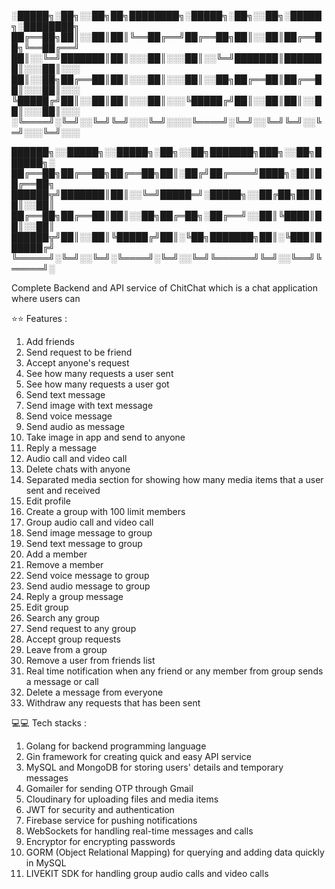
░█████╗░██╗░░██╗██╗████████╗░█████╗░██╗░░██╗░█████╗░████████╗
██╔══██╗██║░░██║██║╚══██╔══╝██╔══██╗██║░░██║██╔══██╗╚══██╔══╝
██║░░╚═╝███████║██║░░░██║░░░██║░░╚═╝███████║███████║░░░██║░░░
██║░░██╗██╔══██║██║░░░██║░░░██║░░██╗██╔══██║██╔══██║░░░██║░░░
╚█████╔╝██║░░██║██║░░░██║░░░╚█████╔╝██║░░██║██║░░██║░░░██║░░░
░╚════╝░╚═╝░░╚═╝╚═╝░░░╚═╝░░░░╚════╝░╚═╝░░╚═╝╚═╝░░╚═╝░░░╚═╝░░░

██████╗░░█████╗░░█████╗░██╗░░██╗███████╗███╗░░██╗██████╗░
██╔══██╗██╔══██╗██╔══██╗██║░██╔╝██╔════╝████╗░██║██╔══██╗
██████╦╝███████║██║░░╚═╝█████═╝░█████╗░░██╔██╗██║██║░░██║
██╔══██╗██╔══██║██║░░██╗██╔═██╗░██╔══╝░░██║╚████║██║░░██║
██████╦╝██║░░██║╚█████╔╝██║░╚██╗███████╗██║░╚███║██████╔╝
╚═════╝░╚═╝░░╚═╝░╚════╝░╚═╝░░╚═╝╚══════╝╚═╝░░╚══╝╚═════╝░

Complete Backend and API service of ChitChat which is a chat application where users can 

⭐⭐ Features : 

1. Add friends  
2. Send request to be friend  
3. Accept anyone's request  
4. See how many requests a user sent  
5. See how many requests a user got  
6. Send text message  
7. Send image with text message  
8. Send voice message  
9. Send audio as message  
10. Take image in app and send to anyone  
11. Reply a message  
12. Audio call and video call  
13. Delete chats with anyone  
14. Separated media section for showing how many media items that a user sent and received  
15. Edit profile  
16. Create a group with 100 limit members  
17. Group audio call and video call  
18. Send image message to group  
19. Send text message to group  
20. Add a member  
21. Remove a member  
22. Send voice message to group  
23. Send audio message to group  
24. Reply a group message  
25. Edit group  
26. Search any group  
27. Send request to any group  
28. Accept group requests  
29. Leave from a group  
30. Remove a user from friends list  
31. Real time notification when any friend or any member from group sends a message or call  
32. Delete a message from everyone  
33. Withdraw any requests that has been sent  



💻💻 Tech stacks : 

1. Golang for backend programming language  
2. Gin framework for creating quick and easy API service  
3. MySQL and MongoDB for storing users' details and temporary messages  
4. Gomailer for sending OTP through Gmail  
5. Cloudinary for uploading files and media items  
6. JWT for security and authentication  
7. Firebase service for pushing notifications  
8. WebSockets for handling real-time messages and calls  
9. Encryptor for encrypting passwords  
10. GORM (Object Relational Mapping) for querying and adding data quickly in MySQL  
11. LIVEKIT SDK for handling group audio calls and video calls  

 


